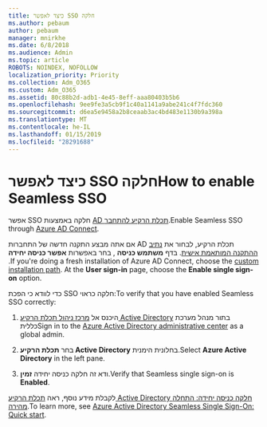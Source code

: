 ```yaml
---
title: כיצד לאפשר SSO חלקה
ms.author: pebaum
author: pebaum
manager: mnirkhe
ms.date: 6/8/2018
ms.audience: Admin
ms.topic: article
ROBOTS: NOINDEX, NOFOLLOW
localization_priority: Priority
ms.collection: Adm_O365
ms.custom: Adm_O365
ms.assetid: 80c88b2d-adb1-4e45-8eff-aaa80403b5b6
ms.openlocfilehash: 9ee9fe3a5cb9f1c40a1141a9abe241c4f7fdc360
ms.sourcegitcommit: d6ea5e9458a2b8ceaab3ac4bd483e1130b9a398a
ms.translationtype: MT
ms.contentlocale: he-IL
ms.lasthandoff: 01/15/2019
ms.locfileid: "28291688"
---
```

# <a name="how-to-enable-seamless-sso"></a><span data-ttu-id="46246-102">כיצד לאפשר SSO חלקה</span><span class="sxs-lookup"><span data-stu-id="46246-102">How to enable Seamless SSO</span></span>

<span data-ttu-id="46246-103">אפשר SSO חלקה באמצעות [AD תכלת הרקיע להתחבר](https://docs.microsoft.com/en-us/azure/active-directory/connect/active-directory-aadconnect).</span><span class="sxs-lookup"><span data-stu-id="46246-103">Enable Seamless SSO through [Azure AD Connect](https://docs.microsoft.com/en-us/azure/active-directory/connect/active-directory-aadconnect).</span></span>
  
<span data-ttu-id="46246-p101">אם אתה מבצע התקנה חדשה של התחברות AD תכלת הרקיע, לבחור את [נתיב ההתקנה המותאמת אישית](https://docs.microsoft.com/en-us/azure/active-directory/connect/active-directory-aadconnect-get-started-custom). בדף **משתמש כניסה** , בחר באפשרות **אפשר כניסה יחידה** .</span><span class="sxs-lookup"><span data-stu-id="46246-p101">If you're doing a fresh installation of Azure AD Connect, choose the [custom installation path](https://docs.microsoft.com/en-us/azure/active-directory/connect/active-directory-aadconnect-get-started-custom). At the **User sign-in** page, choose the **Enable single sign-on** option.</span></span> 
  
<span data-ttu-id="46246-106">כדי לוודא כי הפכת SSO חלקה כראוי:</span><span class="sxs-lookup"><span data-stu-id="46246-106">To verify that you have enabled Seamless SSO correctly:</span></span>
  
1. <span data-ttu-id="46246-107">היכנס אל [מרכז ניהול תכלת הרקיע Active Directory](https://aad.portal.azure.com) בתור מנהל מערכת כללית</span><span class="sxs-lookup"><span data-stu-id="46246-107">Sign in to the [Azure Active Directory administrative center](https://aad.portal.azure.com) as a global admin.</span></span> 
    
2. <span data-ttu-id="46246-108">בחר **תכלת הרקיע Active Directory** בחלונית הימנית.</span><span class="sxs-lookup"><span data-stu-id="46246-108">Select **Azure Active Directory** in the left pane.</span></span> 
    
3. <span data-ttu-id="46246-109">ודא זה חלקה כניסה יחידה **זמין**.</span><span class="sxs-lookup"><span data-stu-id="46246-109">Verify that Seamless single sign-on is **Enabled**.</span></span>
    
<span data-ttu-id="46246-110">לקבלת מידע נוסף, ראה [תכלת הרקיע Active Directory חלקה כניסה יחידה: התחלה מהירה](https://docs.microsoft.com/en-us/azure/active-directory/connect/active-directory-aadconnect-sso-quick-start).</span><span class="sxs-lookup"><span data-stu-id="46246-110">To learn more, see [Azure Active Directory Seamless Single Sign-On: Quick start](https://docs.microsoft.com/en-us/azure/active-directory/connect/active-directory-aadconnect-sso-quick-start).</span></span>
  

